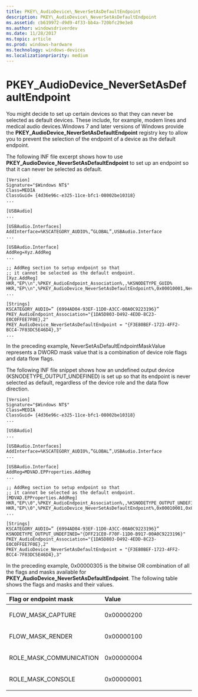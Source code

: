 ```yaml
---
title: PKEY\_AudioDevice\_NeverSetAsDefaultEndpoint
description: PKEY\_AudioDevice\_NeverSetAsDefaultEndpoint
ms.assetid: cb619972-d9d9-4f33-bb4a-720bfc29e3e8
ms.author: windowsdriverdev
ms.date: 11/28/2017
ms.topic: article
ms.prod: windows-hardware
ms.technology: windows-devices
ms.localizationpriority: medium
---
```


# PKEY\_AudioDevice\_NeverSetAsDefaultEndpoint


You might decide to set up certain devices so that they can never be selected as default devices. These include, for example, modem lines and medical audio devices.Windows 7 and later versions of Windows provide the **PKEY\_AudioDevice\_NeverSetAsDefaultEndpoint** registry key to allow you to prevent the selection of the endpoint of a device as the default endpoint.

The following INF file excerpt shows how to use **PKEY\_AudioDevice\_NeverSetAsDefaultEndpoint** to set up an endpoint so that it can never be selected as default.

```
[Version]
Signature="$Windows NT$"
Class=MEDIA
ClassGuid= {4d36e96c-e325-11ce-bfc1-08002be10318}
...

[USBAudio]
...

[USBAudio.Interfaces]
AddInterface=%KSCATEGORY_AUDIO%,”GLOBAL”,USBAudio.Interface
...

[USBAudio.Interface]
AddReg=Xyz.AddReg
...

;; AddReg section to setup endpoint so that
;; it cannot be selected as the default endpoint.
[Xyz.AddReg]
HKR,"EP\\n",%PKEY_AudioEndpoint_Association%,,%KSNODETYPE_GUID%
HKR,"EP\\n",%PKEY_AudioDevice_NeverSetAsDefaultEndpoint%,0x00010001,NeverSetAsDefaultEndpointMaskValue
...

[Strings]
KSCATEGORY_AUDIO=” {6994AD04-93EF-11D0-A3CC-00A0C9223196}”
PKEY_AudioEndpoint_Association="{1DA5D803-D492-4EDD-8C23-E0C0FFEE7F0E},2"
PKEY_AudioDevice_NeverSetAsDefaultEndpoint = "{F3E80BEF-1723-4FF2-BCC4-7F83DC5E46D4},3"
...
```

In the preceding example, NeverSetAsDefaultEndpointMaskValue represents a DWORD mask value that is a combination of device role flags and data flow flags.

The following INF file snippet shows how an undefined output device (KSNODETYPE\_OUTPUT\_UNDEFINED) is set up so that its endpoint is never selected as default, regardless of the device role and the data flow direction.

```
[Version]
Signature="$Windows NT$"
Class=MEDIA
ClassGuid= {4d36e96c-e325-11ce-bfc1-08002be10318}
...

[USBAudio]
...

[USBAudio.Interfaces]
AddInterface=%KSCATEGORY_AUDIO%,”GLOBAL”,USBAudio.Interface
...

[USBAudio.Interface]
AddReg=MDVAD.EPProperties.AddReg
...

;; AddReg section to setup endpoint so that
;; it cannot be selected as the default endpoint.
[MDVAD.EPProperties.AddReg]
HKR,"EP\\0",%PKEY_AudioEndpoint_Association%,,%KSNODETYPE_OUTPUT_UNDEFINED%
HKR,"EP\\0",%PKEY_AudioDevice_NeverSetAsDefaultEndpoint%,0x00010001,0x00000305
...

[Strings]
KSCATEGORY_AUDIO=” {6994AD04-93EF-11D0-A3CC-00A0C9223196}”
KSNODETYPE_OUTPUT_UNDEFINED="{DFF21CE0-F70F-11D0-B917-00A0C9223196}"
PKEY_AudioEndpoint_Association="{1DA5D803-D492-4EDD-8C23-E0C0FFEE7F0E},2"
PKEY_AudioDevice_NeverSetAsDefaultEndpoint = "{F3E80BEF-1723-4FF2-BCC4-7F83DC5E46D4},3"
```

In the preceding example, 0x00000305 is the bitwise OR combination of all the flags and masks available for **PKEY\_AudioDevice\_NeverSetAsDefaultEndpoint**. The following table shows the flags and masks and their values.

<table>
<colgroup>
<col width="50%" />
<col width="50%" />
</colgroup>
<thead>
<tr class="header">
<th align="left">Flag or endpoint mask</th>
<th align="left">Value</th>
</tr>
</thead>
<tbody>
<tr class="odd">
<td align="left"><p>FLOW_MASK_CAPTURE</p></td>
<td align="left"><p>0x00000200</p></td>
</tr>
<tr class="even">
<td align="left"><p>FLOW_MASK_RENDER</p></td>
<td align="left"><p>0x00000100</p></td>
</tr>
<tr class="odd">
<td align="left"><p>ROLE_MASK_COMMUNICATION</p></td>
<td align="left"><p>0x00000004</p></td>
</tr>
<tr class="even">
<td align="left"><p>ROLE_MASK_CONSOLE</p></td>
<td align="left"><p>0x00000001</p></td>
</tr>
</tbody>
</table>

 

 

 





